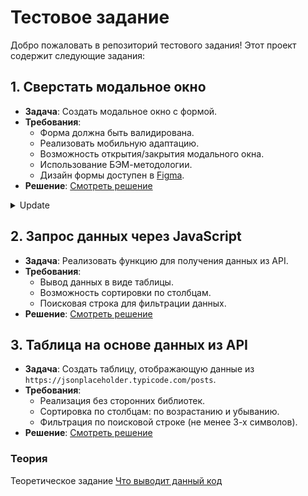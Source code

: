 # Тестовое задание

Добро пожаловать в репозиторий тестового задания! Этот проект содержит следующие задания:

## 1. Сверстать модальное окно
- **Задача**: Создать модальное окно с формой.
- **Требования**:
  - Форма должна быть валидирована.
  - Реализовать мобильную адаптацию.
  - Возможность открытия/закрытия модального окна.
  - Использование БЭМ-методологии.
  - Дизайн формы доступен в [Figma](https://www.figma.com/design/oH1XMoId33T2lGH0ZenGHx/%D0%A4%D0%BE%D1%80%D0%BC%D0%B0-%D0%B4%D0%BB%D1%8F-%D1%82%D0%B5%D1%81%D1%82%D0%BE%D0%B2%D0%BE%D0%B3%D0%BE-%D0%B7%D0%B0%D0%B4%D0%B0%D0%BD%D0%B8%D1%8F?node-id=1-5&node-type=frame&t=joLA2ibtC3ilRBpJ-0).
- **Решение**: [Смотреть решение](https://AlexanderKoldin.github.io/test-assignment/practice/practice-1/)

<details>
<summary>Update</summary>

## Основные функции

### 1. Форматирование телефонного номера

При вводе номера телефона выполняется его автоматическое форматирование. Код обрабатывает ввод, убирая все символы, кроме цифр, и добавляет код страны, если он не указан.

### 2. Валидация формы

Форма проверяется на заполненность полей и корректность введенных данных. Код включает в себя проверки на валидность номера телефона и адреса электронной почты, а также на наличие значений в других полях.

### 3. Загрузка аватара

Обрабатывается процесс загрузки изображения аватара с предварительным просмотром. 

### 4. Удаление аватара

Реализована функция удаления аватара, которая возвращает изображение к значению по умолчанию и восстанавливает элементы интерфейса для повторной загрузки.

## Заключение

Этот код обеспечивает полную функциональность для модального окна, включая открытие, закрытие, валидацию формы и загрузку аватара. 

</details>



## 2. Запрос данных через JavaScript
- **Задача**: Реализовать функцию для получения данных из API.
- **Требования**:
  - Вывод данных в виде таблицы.
  - Возможность сортировки по столбцам.
  - Поисковая строка для фильтрации данных.
- **Решение**: [Смотреть решение](https://AlexanderKoldin.github.io/test-assignment/practice/practice-2/)

## 3. Таблица на основе данных из API
- **Задача**: Создать таблицу, отображающую данные из `https://jsonplaceholder.typicode.com/posts`.
- **Требования**:
  - Реализация без сторонних библиотек.
  - Сортировка по столбцам: по возрастанию и убыванию.
  - Фильтрация по поисковой строке (не менее 3-х символов).
- **Решение**: [Смотреть решение](https://AlexanderKoldin.github.io/test-assignment/practice/practice-3/)

### Теория
Теоретическое задание
[Что выводит данный код](https://github.com/AlexanderKoldin/test-assignment/blob/main/theory/theory-1/answer.md)

